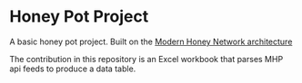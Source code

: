 # Honey Pot Project
A basic honey pot project.  Built on the [Modern Honey Network architecture](http://threatstream.github.io/mhn/)

The contribution in this repository is an Excel workbook that parses MHP api feeds to produce a data table.

